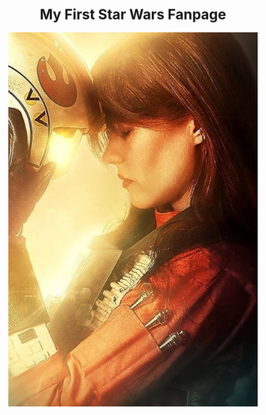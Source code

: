 <H1><center> My First Star Wars Fanpage </center></h1>
<img src=".43971.jpg"
<body style="background-color:orange;">
